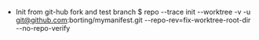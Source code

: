 
* Init from git-hub fork and test branch
$ repo --trace init --worktree -v -u git@github.com:borting/mymanifest.git --repo-rev=fix-worktree-root-dir --no-repo-verify
